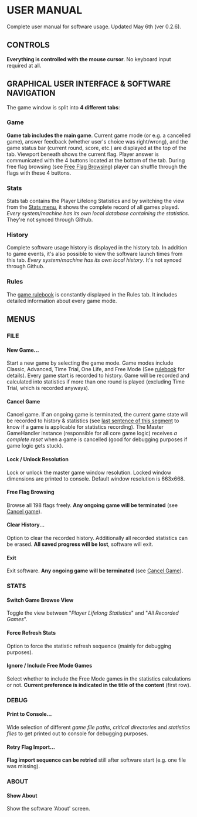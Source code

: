 # USER MANUAL

Complete user manual for software usage. Updated May 6th (ver 0.2.6).

## CONTROLS

**Everything is controlled with the mouse cursor**. No keyboard input required at all.

## GRAPHICAL USER INTERFACE & SOFTWARE NAVIGATION

The game window is split into **4 different tabs**:

### Game

**Game tab includes the main game**. Current game mode (or e.g. a cancelled game), answer feedback (whether user's choice was right/wrong), and the game status bar (current round, score, etc.) are displayed at the top of the tab. Viewport beneath shows the current flag. Player answer is communicated with the 4 buttons located at the bottom of the tab. During free flag browsing (see [Free Flag Browsing](./user_manual.md#free-flag-browsing)) player can shuffle through the flags with these 4 buttons.

### Stats

Stats tab contains the Player Lifelong Statistics and by switching the view from the [Stats menu](./user_manual.md#switch-game-browse-view), it shows the complete record of all games played. *Every system/machine has its own local database containing the statistics*. They're not synced through Github.

### History

Complete software usage history is displayed in the history tab. In addition to game events, it's also possible to view the software launch times from this tab. *Every system/machine has its own local history*. It's not synced through Github.

### Rules

The [game rulebook](https://github.com/joonarafael/ohte/blob/master/flaggame/src/logs/gamerules.txt) is constantly displayed in the Rules tab. It includes detailed information about every game mode.

## MENUS

### FILE

#### New Game...

Start a new game by selecting the game mode. Game modes include Classic, Advanced, Time Trial, One Life, and Free Mode (See [rulebook](https://github.com/joonarafael/ohte/blob/master/flaggame/src/logs/gamerules.txt) for details). Every game start is recorded to history. Game will be recorded and calculated into statistics if more than one round is played (excluding Time Trial, which is recorded anyways).

#### Cancel Game

Cancel game. If an ongoing game is terminated, the current game state will be recorded to history & statistics (see [last sentence of this segment](./user_manual.md#new-game) to know if a game is applicable for statistics recording). The Master GameHandler instance (responsible for all core game logic) receives *a complete reset* when a game is cancelled (good for debugging purposes if game logic gets stuck).

#### Lock / Unlock Resolution

Lock or unlock the master game window resolution. Locked window dimensions are printed to console. Default window resolution is 663x668.

#### Free Flag Browsing

Browse all 198 flags freely. **Any ongoing game will be terminated** (see [Cancel game](./user_manual.md#cancel-game)).

#### Clear History...

Option to clear the recorded history. Additionally all recorded statistics can be erased. **All saved progress will be lost**, software will exit.

#### Exit

Exit software. **Any ongoing game will be terminated** (see [Cancel Game](./user_manual.md#cancel-game)).

### STATS

#### Switch Game Browse View

Toggle the view between "*Player Lifelong Statistics*" and "*All Recorded Games*".

#### Force Refresh Stats

Option to force the statistic refresh sequence (mainly for debugging purposes).

#### Ignore / Include Free Mode Games

Select whether to include the Free Mode games in the statistics calculations or not. **Current preference is indicated in the title of the content** (first row).

### DEBUG

#### Print to Console...

Wide selection of different *game file paths*, *critical directories* and *statistics files* to get printed out to console for debugging purposes.

#### Retry Flag Import...

**Flag import sequence can be retried** still after software start (e.g. one file was missing).

### ABOUT

#### Show About

Show the software 'About' screen.
